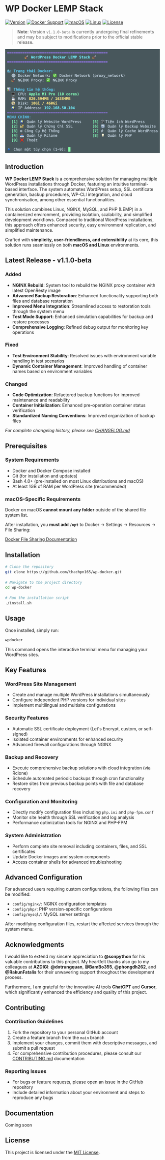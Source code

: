 # WP Docker LEMP Stack

[![Version](https://img.shields.io/badge/version-v1.1.0--beta-blue)](https://github.com/thachpn165/wp-docker/releases)
[![Docker Support](https://img.shields.io/badge/Docker-ready-blue?logo=docker)](https://www.docker.com/)
[![macOS](https://img.shields.io/badge/macOS-supported-blue?logo=apple)](https://github.com/thachpn165/wp-docker)
[![Linux](https://img.shields.io/badge/Linux-supported-success?logo=linux)](https://github.com/thachpn165/wp-docker)
[![License](https://img.shields.io/github/license/thachpn165/wp-docker)](./LICENSE)

> **Note**: Version `v1.1.0-beta` is currently undergoing final refinements and may be subject to modifications prior to the official stable release.

![Terminal Menu Interface](https://raw.githubusercontent.com/thachpn165/wp-docker/refs/heads/main/menu-screenshot.png)

## Introduction

**WP Docker LEMP Stack** is a comprehensive solution for managing multiple WordPress installations through Docker, featuring an intuitive terminal-based interface. The system automates WordPress setup, SSL certificate generation, backup procedures, WP-CLI integration, and cloud synchronisation, among other essential functionalities.

This solution combines Linux, NGINX, MySQL, and PHP (LEMP) in a containerized environment, providing isolation, scalability, and simplified development workflows. Compared to traditional WordPress installations, this approach offers enhanced security, easy environment replication, and simplified maintenance.

Crafted with **simplicity, user-friendliness, and extensibility** at its core, this solution runs seamlessly on both **macOS and Linux** environments.

## Latest Release - v1.1.0-beta

### Added
- **NGINX Rebuild**: System tool to rebuild the NGINX proxy container with latest OpenResty image
- **Advanced Backup Restoration**: Enhanced functionality supporting both files and database restoration
- **Improved Menu Integration**: Streamlined access to restoration tools through the system menu
- **Test Mode Support**: Enhanced simulation capabilities for backup and restore processes
- **Comprehensive Logging**: Refined debug output for monitoring key operations

### Fixed
- **Test Environment Stability**: Resolved issues with environment variable handling in test scenarios
- **Dynamic Container Management**: Improved handling of container names based on environment variables

### Changed
- **Code Optimization**: Refactored backup functions for improved maintenance and readability
- **Container Initialization**: Enhanced pre-operation container status verification
- **Standardized Naming Conventions**: Improved organization of backup files

*For complete changelog history, please see [CHANGELOG.md](./CHANGELOG.md)*

## Prerequisites

### System Requirements
- Docker and Docker Compose installed
- Git (for installation and updates)
- Bash 4.0+ (pre-installed on most Linux distributions and macOS)
- At least 1GB of RAM per WordPress site (recommended)

### macOS-Specific Requirements

Docker on macOS **cannot mount any folder** outside of the shared file system list.

After installation, you **must add `/opt`** to Docker → Settings → Resources → File Sharing:

[Docker File Sharing Documentation](https://docs.docker.com/desktop/settings/mac/#file-sharing)

## Installation

```bash
# Clone the repository
git clone https://github.com/thachpn165/wp-docker.git

# Navigate to the project directory
cd wp-docker

# Run the installation script
./install.sh
```

## Usage

Once installed, simply run:

```bash
wpdocker
```

This command opens the interactive terminal menu for managing your WordPress sites.

## Key Features

### WordPress Site Management
- Create and manage multiple WordPress installations simultaneously
- Configure independent PHP versions for individual sites
- Implement multilingual and multisite configurations

### Security Features
- Automatic SSL certificate deployment (Let's Encrypt, custom, or self-signed)
- Isolated container environments for enhanced security
- Advanced firewall configurations through NGINX

### Backup and Recovery
- Execute comprehensive backup solutions with cloud integration (via Rclone)
- Schedule automated periodic backups through cron functionality
- Restore sites from previous backup points with file and database recovery

### Configuration and Monitoring
- Directly modify configuration files including `php.ini` and `php-fpm.conf`
- Monitor site health through SSL verification and log analysis
- Performance optimization tools for NGINX and PHP-FPM

### System Administration
- Perform complete site removal including containers, files, and SSL certificates
- Update Docker images and system components
- Access container shells for advanced troubleshooting

## Advanced Configuration

For advanced users requiring custom configurations, the following files can be modified:

- `config/nginx/`: NGINX configuration templates
- `config/php/`: PHP version-specific configurations
- `config/mysql/`: MySQL server settings

After modifying configuration files, restart the affected services through the system menu.

## Acknowledgments

I would like to extend my sincere appreciation to **@sonpython** for his valuable contributions to this project. My heartfelt thanks also go to my colleagues at **AZDIGI**: **@dotrungquan**, **@BamBo355**, **@phongdh262**, and **@RakunFatalis** for their unwavering support throughout the development process.

Furthermore, I am grateful for the innovative AI tools **ChatGPT** and **Cursor**, which significantly enhanced the efficiency and quality of this project.

## Contributing

### Contribution Guidelines

1. Fork the repository to your personal GitHub account
2. Create a feature branch from the `main` branch
3. Implement your changes, commit them with descriptive messages, and submit a pull request
4. For comprehensive contribution procedures, please consult our [CONTRIBUTING.md](./CONTRIBUTING.md) documentation

### Reporting Issues
- For bugs or feature requests, please open an issue in the GitHub repository
- Include detailed information about your environment and steps to reproduce any bugs

## Documentation
Coming soon

## License

This project is licensed under the [MIT License](./LICENSE).